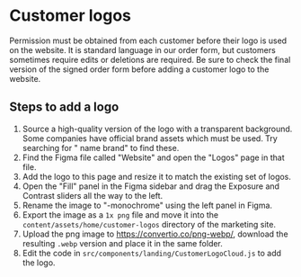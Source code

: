 # Customer logos

Permission must be obtained from each customer before their logo is used on the website. It is standard language in our order form, but customers sometimes require edits or deletions are required. Be sure to check the final version of the signed order form before adding a customer logo to the website.

## Steps to add a logo

1. Source a high-quality version of the logo with a transparent background. Some companies have official brand assets which must be used. Try searching for "<customer logo> name brand" to find these.
2. Find the Figma file called "Website" and open the "Logos" page in that file.
3. Add the logo to this page and resize it to match the existing set of logos.
4. Open the "Fill" panel in the Figma sidebar and drag the Exposure and Contrast sliders all the way to the left.
5. Rename the image to "<customer name>-monochrome" using the left panel in Figma.
6. Export the image as a `1x png` file and move it into the `content/assets/home/customer-logos` directory of the marketing site.
7. Upload the png image to https://convertio.co/png-webp/, download the resulting `.webp` version and place it in the same folder.
8. Edit the code in `src/components/landing/CustomerLogoCloud.js` to add the logo.

